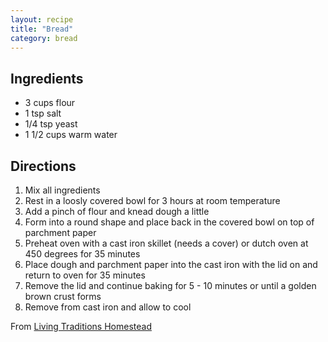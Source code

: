 ```yaml
---
layout: recipe
title: "Bread"
category: bread
---
```


## Ingredients

- 3 cups flour
- 1 tsp salt
- 1/4 tsp yeast
- 1 1/2 cups warm water


## Directions
1. Mix all ingredients
2. Rest in a loosly covered bowl for 3 hours at room temperature
3. Add a pinch of flour and knead dough a little
4. Form into a round shape and place back in the covered bowl on top of parchment paper
5. Preheat oven with a cast iron skillet (needs a cover) or dutch oven at 450 degrees for 35 minutes
6. Place dough and parchment paper into the cast iron with the lid on and return to oven for 35 minutes
7. Remove the lid and continue baking for 5 - 10 minutes or until a golden brown crust forms
8. Remove from cast iron and allow to cool


From [Living Traditions Homestead](https://www.youtube.com/watch?v=LUO4BWNeR_8)